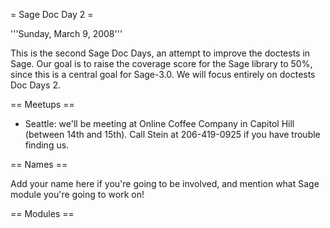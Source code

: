 = Sage Doc Day 2 =

'''Sunday, March 9, 2008'''

This is the second Sage Doc Days, an attempt to improve the doctests in Sage.   Our
goal is to raise the coverage score for the Sage library to 50%, since this is a central goal for Sage-3.0. 
We will focus entirely on doctests Doc Days 2.

== Meetups ==

 * Seattle: we'll be meeting at Online Coffee Company in Capitol Hill (between 14th and 15th).  Call Stein at 206-419-0925 if you have trouble finding us. 


== Names ==

Add your name here if you're going to be involved, and mention what Sage module you're going to work on!

== Modules == 
